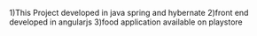 1)This Project developed in java spring and hybernate
2)front end developed in angularjs
3)food application available on playstore
